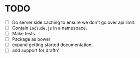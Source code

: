 # TODO

- [ ] Do server side caching to ensure we don't go over api limit.
- [ ] Contain `include.js` in a namespace.
- [ ] Make tests.
- [ ] Package as bower
- [ ] expand getting started documentation.
- [ ] add support for draftn'
